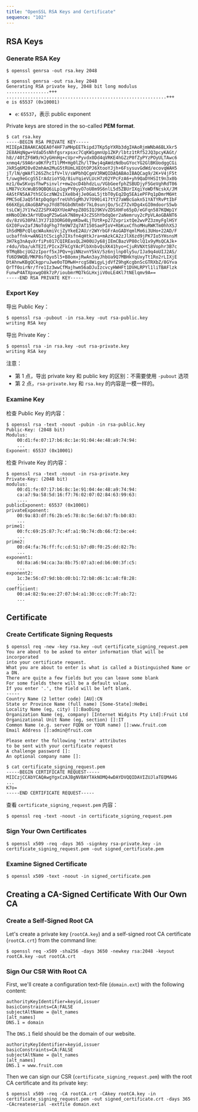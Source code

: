 ```yaml
---
title: "OpenSSL RSA Keys and Certificate"
sequence: "102"
---
```


## RSA Keys

### Generate RSA Key

```text
$ openssl genrsa -out rsa.key 2048
```

```text
$ openssl genrsa -out rsa.key 2048
Generating RSA private key, 2048 bit long modulus
................+++
............................................................+++
e is 65537 (0x10001)
```

- `e`: `65537`，表示 public exponent

Private keys are stored in the so-called **PEM format**.

```text
$ cat rsa.key 
-----BEGIN RSA PRIVATE KEY-----
MIIEpAIBAAKCAQEA0f4HF7aMHpEETkipdJTKp5pYXRb3dgIHAoRjmWNbA6BLXkr5
2E8AHqNgw+VdaD5sNhfgsrxpsxc7CqKW1gmnUp1ZKP/lbtz1tRf52JQ3pcyKAGt/
h8//40tZF6W9/HJyGHnHg+cVpr+Pyvdx0Dd4qVRKE4hGZzP0fZyPYzPOyULTAwc6
xnmq4/S9A6ra0KfPzT1lPM+Hg0lZh/lT9wj4qAWdzNdbuGYocYG2GlBKUodggCGi
JkRSq6M20v02mhAm2MuG5tRUmLXEOtOPJ6XtooYJjh+6FsysuvGdWd/ecovqWAH5
jT/lN/gWAfl26SZhc1fV+lV/sWPbhQCgmV3RWQIDAQABAoIBAQCag9/2K+V4jF5t
t/uwg9eGcgS5IrAdzioYSQ/8iuYqieVLUcH7z02YPcFzA6+yh9QaDYHSIt9n3x0b
mz1/6wSKvqsfhwPsinvlr+mw2ocD4bhdzLu/VGbGeefphZSBUDjyF5GeVghRdT06
LM87VcXcWuBS9QBQ6iLp1qyPY0yyO7oU8m9S6nlL5d5ZBUrIXqiYoWDfNcskX/JM
4AStFN5AA7thSCGczNW2sIXe8b4jJe0GaL5jtbT0yEq2Dg5EAiePFPq1pDmrM6Ht
PMC5oEJaQ5fAtpDqdgnfreUVhSgMhJV7O90i417tYZ7aWBcGakn51YATYRvPtIbF
666XEpLdAoGBAPxpJYd8T6GbdNtm8r7kL0sunjQo/ScZ7ZvXDg4xGI0mdoorS5wb
tsLCWjJY1Yw2Z2SPX4QXYUeAPepZ8OSIQJ9KVvZDSXHFo65pD/eGFqn587KQWp1Y
mHNoO1Wx3ArYUDaqPZSwGak7N8my4JcZSShYbdqQer2aNemruy2cPpVLAoGBANT6
dv/8zVG30PAl3YJ71D3ORG08ymKbw4LjTUtR+p27ZvprixtQe2wvPZ3zmyFglHSY
GXI0Fuv2afJNoTdqFhg7fm9W7Zq7AT150SaePIoV+RbKuxCfhoMHuRWKTm0hhXSJ
1hSdMBPcQlqcWAukmiVcjZyYkeE2AU/r2WYrbGFrAoGADYqmlMo6i3UHo+22AD/F
ucbaffnk+wANG1tCScighJIXsfn4qHtkJra+mAzkCA2zJlX6zd9jPK7Io5YHsnsM
3H7kg3nAqvXrfiPs017CQIREasQL2H00UJy68jIEmCBazVP80clQ1x9yMsQCAJk+
r4du/Vba/ukTE2I/PIcxZFkCgYAcPlbXnbvQsXK41hyo+CjuRVNXtS8Vophr3B7c
9TMqBbcjUG2zIporf5xJPQv+giNNzvnY5kV/5z6njlnp0ly5u/IJa9q4oUIJ2AS/
fU6D9WQB/MKP8sfQyo5l5+B8omxjRwAn3ayJhbUa9Q7MBHkYqUxyTt1Ro2rLIXjE
DtAhnwKBgQCkgpruJwe0oTDMwH+rcgS8WigyLjdVfZ9hgKcgbnScGTRXbZ/8GYva
QrTf0oirNr/fre1Iz3wwCfMajhwm56aDJuIzcvcyHWHFt1DVHLRPYl1liTBAFlzk
FunwP4ATXpxwgO8k7zP/ioubmrMQ7kGLHxjiV0oLE4Kl7tNElqmv9A==
-----END RSA PRIVATE KEY-----
```

### Export Key

导出 Public Key：

```text
$ openssl rsa -pubout -in rsa.key -out rsa-public.key
writing RSA key
```

导出 Private Key：

```text
$ openssl rsa -in rsa.key -out rsa-private.key
writing RSA key
```

注意：

- 第 1 点，导出 private key 和 public key 的区别：不需要使用 `-pubout` 选项
- 第 2 点，`rsa-private.key` 和 `rsa.key` 的内容是一模一样的。

### Examine Key

检查 Public Key 的内容：

```text
$ openssl rsa -text -noout -pubin -in rsa-public.key
Public-Key: (2048 bit)
Modulus:
    00:d1:fe:07:17:b6:8c:1e:91:04:4e:48:a9:74:94:
    ...
Exponent: 65537 (0x10001)
```

检查 Private Key 的内容：

```text
$ openssl rsa -text -noout -in rsa-private.key
Private-Key: (2048 bit)
modulus:
    00:d1:fe:07:17:b6:8c:1e:91:04:4e:48:a9:74:94:
    ca:a7:9a:58:5d:16:f7:76:02:07:02:84:63:99:63:
    ....
publicExponent: 65537 (0x10001)
privateExponent:
    00:9a:83:df:f6:2b:e5:78:8c:5e:6d:b7:fb:b0:83:
    ...
prime1:
    00:fc:69:25:87:7c:4f:a1:9b:74:db:66:f2:be:e4:
    ...
prime2:
    00:d4:fa:76:ff:fc:cd:51:b7:d0:f0:25:dd:82:7b:
    ...
exponent1:
    0d:8a:a6:94:ca:3a:8b:75:07:a3:ed:b6:00:3f:c5:
    ...
exponent2:
    1c:3e:56:d7:9d:bb:d0:b1:72:b8:d6:1c:a8:f8:28:
    ...
coefficient:
    00:a4:82:9a:ee:27:07:b4:a1:30:cc:c0:7f:ab:72:
    ...
```

## Certificate

### Create Certificate Signing Requests

```text
$ openssl req -new -key rsa.key -out certificate_signing_request.pem
You are about to be asked to enter information that will be incorporated
into your certificate request.
What you are about to enter is what is called a Distinguished Name or a DN.
There are quite a few fields but you can leave some blank
For some fields there will be a default value,
If you enter '.', the field will be left blank.
-----
Country Name (2 letter code) [AU]:CN
State or Province Name (full name) [Some-State]:HeBei
Locality Name (eg, city) []:BaoDing
Organization Name (eg, company) [Internet Widgits Pty Ltd]:Fruit Ltd
Organizational Unit Name (eg, section) []:IT
Common Name (e.g. server FQDN or YOUR name) []:www.fruit.com
Email Address []:admin@fruit.com

Please enter the following 'extra' attributes
to be sent with your certificate request
A challenge password []:
An optional company name []:
```

```text
$ cat certificate_signing_request.pem
-----BEGIN CERTIFICATE REQUEST-----
MIICzjCCAbYCAQAwgYgxCzAJBgNVBAYTAkNOMQ4wDAYDVQQIDAVIZUJlaTEQMA4G
...
K7o=
-----END CERTIFICATE REQUEST-----
```

查看 `certificate_signing_request.pem` 内容：

```text
$ openssl req -text -noout -in certificate_signing_request.pem
```

### Sign Your Own Certificates

```text
$ openssl x509 -req -days 365 -signkey rsa-private.key -in certificate_signing_request.pem -out signed_certificate.pem
```

### Examine Signed Certificate

```text
$ openssl x509 -text -noout -in signed_certificate.pem
```

## Creating a CA-Signed Certificate With Our Own CA

### Create a Self-Signed Root CA

Let's create a private key (`rootCA.key`) and
a self-signed root CA certificate (`rootCA.crt`) from the command line:

```text
$ openssl req -x509 -sha256 -days 3650 -newkey rsa:2048 -keyout rootCA.key -out rootCA.crt
```

### Sign Our CSR With Root CA

First, we'll create a configuration text-file (`domain.ext`) with the following content:

```text
authorityKeyIdentifier=keyid,issuer
basicConstraints=CA:FALSE
subjectAltName = @alt_names
[alt_names]
DNS.1 = domain
```

The `DNS.1` field should be the domain of our website.

```text
authorityKeyIdentifier=keyid,issuer
basicConstraints=CA:FALSE
subjectAltName = @alt_names
[alt_names]
DNS.1 = www.fruit.com
```

Then we can sign our CSR (`certificate_signing_request.pem`) with the root CA certificate
and its private key:

```text
$ openssl x509 -req -CA rootCA.crt -CAkey rootCA.key -in certificate_signing_request.pem -out signed_certificate.crt -days 365 -CAcreateserial -extfile domain.ext
```
